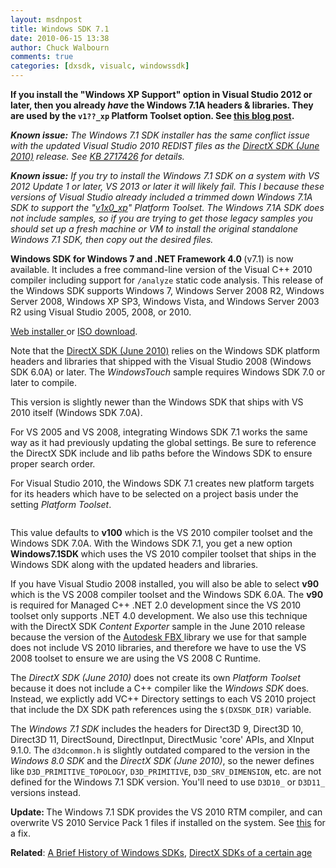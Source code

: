 ```yaml
---
layout: msdnpost
title: Windows SDK 7.1
date: 2010-06-15 13:38
author: Chuck Walbourn
comments: true
categories: [dxsdk, visualc, windowssdk]
---
```

<strong>If you install the "Windows XP Support" option in Visual Studio 2012 or later, then you already *have* the Windows 7.1A headers & libraries. They are used by the ``v1??_xp`` Platform Toolset option. See <a href="https://walbourn.github.io/visual-studio-2012-update-1/">this blog post</a>.</strong>
<!--more-->

<em><strong>Known issue:</strong> The Windows 7.1 SDK installer has the same conflict issue with the updated Visual Studio 2010 REDIST files as the <a href="https://walbourn.github.io/known-issue-directx-sdk-june-2010-setup-and-the-s1023-error/">DirectX SDK (June 2010)</a> release. See <a href="http://support.microsoft.com/kb/2717426">KB 2717426</a> for details.</em>

<em><strong>Known issue:</strong> If you try to install the Windows 7.1 SDK on a system with VS 2012 Update 1 or later, VS 2013 or later it will likely fail. This I because these versions of Visual Studio already included a trimmed down Windows 7.1A SDK to support the "<a href="https://walbourn.github.io/visual-studio-2012-update-1/">v1x0_xp</a>" Platform Toolset. The Windows 7.1A SDK does not include samples, so if you are trying to get those legacy samples you should set up a fresh machine or VM to install the original standalone Windows 7.1 SDK, then copy out the desired files.</em><strong></strong>

<strong>Windows SDK for Windows 7 and .NET Framework 4.0 </strong>(v7.1) is now available. It includes a free command-line version of the Visual C++ 2010 compiler including support for <code>/analyze</code> static code analysis. This release of the Windows SDK supports Windows 7, Windows Server 2008 R2, Windows Server 2008, Windows XP SP3, Windows Vista, and Windows Server 2003 R2 using Visual Studio 2005, 2008, or 2010.

<a href="http://go.microsoft.com/fwlink/?LinkID=191420" title="Web Installer">Web installer </a>or <a href="http://go.microsoft.com/fwlink/?LinkID=191424" title="ISO download">ISO download</a>.

Note that the <a href="http://msdn.microsoft.com/directx/sdk/" title="DirectX SDK (June 2010)">DirectX SDK (June 2010)</a> relies on the Windows SDK platform headers and libraries that shipped with the Visual Studio 2008 (Windows SDK 6.0A) or later. The <em>WindowsTouch</em> sample requires Windows SDK 7.0 or later to compile.

This version is slightly newer than the Windows SDK that ships with VS 2010 itself (Windows SDK 7.0A).

For VS 2005 and VS 2008, integrating Windows SDK 7.1 works the same way as it had previously updating the global settings. Be sure to reference the DirectX SDK include and lib paths before the Windows SDK to ensure proper search order.

For Visual Studio 2010, the Windows SDK 7.1 creates new platform targets for its headers which have to be selected on a project basis under the setting <em>Platform Toolset</em>.

<img alt="" src="https://msdnshared.blob.core.windows.net/media/MSDNBlogsFS/prod.evol.blogs.msdn.com/CommunityServer.Blogs.Components.WeblogFiles/00/00/01/34/17/7142.platformtoolset.png" border="0" />

This value defaults to <strong>v100</strong> which is the VS 2010 compiler toolset and the Windows SDK 7.0A. With the Windows SDK 7.1, you get a new option <strong>Windows7.1SDK </strong>which uses the VS 2010 compiler toolset that ships in the Windows SDK along with the updated headers and libraries.

If you have Visual Studio 2008 installed, you will also be able to select <strong>v90</strong> which is the VS 2008 compiler toolset and the Windows SDK 6.0A. The <strong>v90</strong> is required for Managed C++ .NET 2.0 development since the VS 2010 toolset only supports .NET 4.0 development. We also use this technique with the DirectX SDK <em>Content Exporter</em> sample in the June 2010 release because the version of the <a href="http://www.autodesk.com/fbx" title="Autodesk FBX ">Autodesk FBX </a>library we use for that sample does not include VS 2010 libraries, and therefore we have to use the VS 2008 toolset to ensure we are using the VS 2008 C Runtime.

The <em>DirectX SDK (June 2010)</em> does not create its own <em>Platform Toolset</em> because it does not include a C++ compiler like the <em>Windows SDK</em> does. Instead, we explictly add VC++ Directory settings to each VS 2010 project that include the DX SDK path references using the <code>$(DXSDK_DIR)</code> variable.

The <em>Windows 7.1 SDK</em> includes the headers for Direct3D 9, Direct3D 10, Direct3D 11, DirectSound, DirectInput, DirectMusic 'core' APIs, and XInput 9.1.0. The <code>d3dcommon.h</code> is slightly outdated compared to the version in the <em>Windows 8.0 SDK</em> and the <em>DirectX SDK (June 2010)</em>, so the newer defines like <code>D3D_PRIMITIVE_TOPOLOGY</code>, <code>D3D_PRIMITIVE</code>, <code>D3D_SRV_DIMENSION</code>, etc. are not defined for the Windows 7.1 SDK version. You'll need to use <code>D3D10_</code> or <code>D3D11_</code> versions instead.

<strong>Update: </strong>The Windows 7.1 SDK provides the VS 2010 RTM compiler, and can overwrite VS 2010 Service Pack 1 files if installed on the system. See <a href="http://blogs.msdn.com/b/vcblog/archive/2011/03/31/10148110.aspx">this</a> for a fix.

<strong>Related</strong>: <a href="https://walbourn.github.io/a-brief-history-of-windows-sdks/">A Brief History of Windows SDKs</a>, <a href="https://walbourn.github.io/directx-sdks-of-a-certain-age/">DirectX SDKs of a certain age</a>
